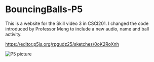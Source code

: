 # BouncingBalls-P5

This is a website for the Skill video 3 in CSCI201. I changed the code introduced by Professor Meng to include a new audio, name and ball activity.

https://editor.p5js.org/rpgudz25/sketches/0oK2RoXnh

![P5 picture](https://user-images.githubusercontent.com/115803607/207482248-881d61ca-4f94-4512-8f8f-9416882cf71d.png)
